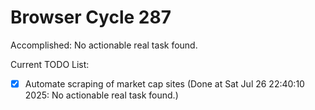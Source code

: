 # Browser Cycle 287

Accomplished: No actionable real task found.

Current TODO List:

- [x] Automate scraping of market cap sites  (Done at Sat Jul 26 22:40:10 2025: No actionable real task found.)